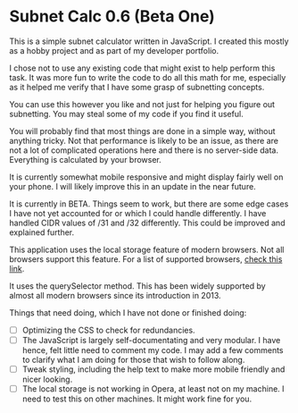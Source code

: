 # Subnet Calc 0.6 (Beta One)
This is a simple subnet calculator written in JavaScript. I created this mostly as a hobby project and as part of my developer portfolio.

I chose not to use any existing code that might exist to help perform this task. It was more fun to write the code to do all this math for me, especially as it helped me verify that I have some grasp of subnetting concepts.

You can use this however you like and not just for helping you figure out subnetting. You may steal some of my code if you find it useful.

You will probably find that most things are done in a simple way, without anything tricky. Not that performance is likely to be an issue, as there are not a lot of complicated operations here and there is no server-side data. Everything is calculated by your browser.

It is currently somewhat mobile responsive and might display fairly well on your phone. I will likely improve this in an update in the near future.

It is currently in BETA. Things seem to work, but there are some edge cases I have not yet accounted for or which I could handle differently. I have handled CIDR values of /31 and /32 differently. This could be improved and explained further.

This application uses the local storage feature of modern browsers. Not all browsers support this feature. For a list of supported browsers,  [check this link](<https://developer.mozilla.org/en-US/docs/Web/API/Window/localStorage#browser_compatibility)> "Local storage browser support").

It uses the querySelector method. This has been widely supported by almost all modern browsers since its introduction in 2013.

Things that need doing, which I have not done or finished doing: 

- [ ] Optimizing the CSS to check for redundancies.
- [ ] The JavaScript is largely self-documentating and very modular. I have hence, felt little need to comment my code. I may add a few comments to clarify what I am doing for those that wish to follow along.
- [ ] Tweak styling, including the help text to make more mobile friendly and nicer looking.
- [ ] The local storage is not working in Opera, at least not on my machine. I need to test this on other machines. It might work fine for you.
